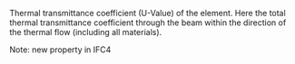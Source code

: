 ﻿Thermal transmittance coefficient (U-Value) of the element. Here the total thermal transmittance coefficient through the beam within the direction of the thermal flow (including all materials).

Note: new property in IFC4
